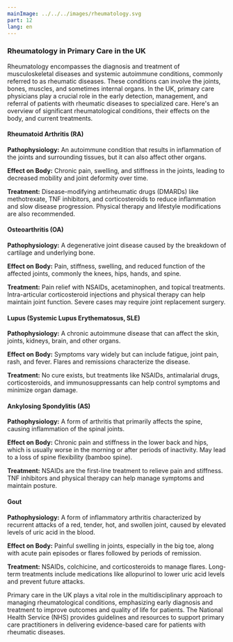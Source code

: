 ```yaml
---
mainImage: ../../../images/rheumatology.svg
part: 12
lang: en
---
```


<div class="intro">

### Rheumatology in Primary Care in the UK

Rheumatology encompasses the diagnosis and treatment of musculoskeletal diseases and systemic autoimmune conditions, commonly referred to as rheumatic diseases. These conditions can involve the joints, bones, muscles, and sometimes internal organs. In the UK, primary care physicians play a crucial role in the early detection, management, and referral of patients with rheumatic diseases to specialized care. Here's an overview of significant rheumatological conditions, their effects on the body, and current treatments.

#### Rheumatoid Arthritis (RA)

**Pathophysiology:** An autoimmune condition that results in inflammation of the joints and surrounding tissues, but it can also affect other organs.

**Effect on Body:** Chronic pain, swelling, and stiffness in the joints, leading to decreased mobility and joint deformity over time.

**Treatment:** Disease-modifying antirheumatic drugs (DMARDs) like methotrexate, TNF inhibitors, and corticosteroids to reduce inflammation and slow disease progression. Physical therapy and lifestyle modifications are also recommended.

#### Osteoarthritis (OA)

**Pathophysiology:** A degenerative joint disease caused by the breakdown of cartilage and underlying bone.

**Effect on Body:** Pain, stiffness, swelling, and reduced function of the affected joints, commonly the knees, hips, hands, and spine.

**Treatment:** Pain relief with NSAIDs, acetaminophen, and topical treatments. Intra-articular corticosteroid injections and physical therapy can help maintain joint function. Severe cases may require joint replacement surgery.

#### Lupus (Systemic Lupus Erythematosus, SLE)

**Pathophysiology:** A chronic autoimmune disease that can affect the skin, joints, kidneys, brain, and other organs.

**Effect on Body:** Symptoms vary widely but can include fatigue, joint pain, rash, and fever. Flares and remissions characterize the disease.

**Treatment:** No cure exists, but treatments like NSAIDs, antimalarial drugs, corticosteroids, and immunosuppressants can help control symptoms and minimize organ damage.

#### Ankylosing Spondylitis (AS)

**Pathophysiology:** A form of arthritis that primarily affects the spine, causing inflammation of the spinal joints.

**Effect on Body:** Chronic pain and stiffness in the lower back and hips, which is usually worse in the morning or after periods of inactivity. May lead to a loss of spine flexibility (bamboo spine).

**Treatment:** NSAIDs are the first-line treatment to relieve pain and stiffness. TNF inhibitors and physical therapy can help manage symptoms and maintain posture. 

#### Gout

**Pathophysiology:** A form of inflammatory arthritis characterized by recurrent attacks of a red, tender, hot, and swollen joint, caused by elevated levels of uric acid in the blood.

**Effect on Body:** Painful swelling in joints, especially in the big toe, along with acute pain episodes or flares followed by periods of remission.

**Treatment:** NSAIDs, colchicine, and corticosteroids to manage flares. Long-term treatments include medications like allopurinol to lower uric acid levels and prevent future attacks.

Primary care in the UK plays a vital role in the multidisciplinary approach to managing rheumatological conditions, emphasizing early diagnosis and treatment to improve outcomes and quality of life for patients. The National Health Service (NHS) provides guidelines and resources to support primary care practitioners in delivering evidence-based care for patients with rheumatic diseases.

</div>
